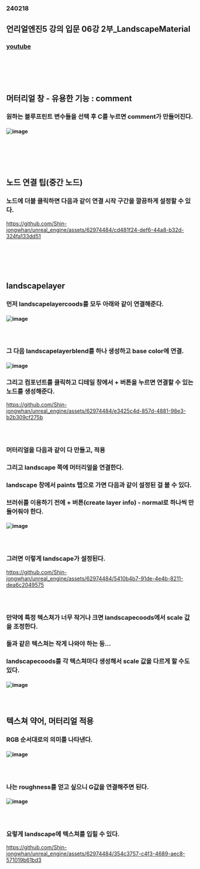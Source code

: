 ### 240218
## 언리얼엔진5 강의 입문 06강 2부_LandscapeMaterial
### [youtube](https://www.youtube.com/watch?v=k_sM7SuyR1U&list=PLxN-zf3BqZZl5dtnX0bgqYf8LDM3rn-Hs&index=8)
### <br/><br/><br/>

## 머터리얼 창 - 유용한 기능 : comment
### 원하는 블루프린트 변수들을 선택 후 C를 누르면 comment가 만들어진다.
#### ![image](https://github.com/Shin-jongwhan/unreal_engine/assets/62974484/60b60b49-1be6-4951-a4b4-b18d40913766)
### <br/><br/><br/>

## 노드 연결 팁(중간 노드)
### 노드에 더블 클릭하면 다음과 같이 연결 시작 구간을 깔끔하게 설정할 수 있다.

https://github.com/Shin-jongwhan/unreal_engine/assets/62974484/cd481f24-def6-44a8-b32d-324fa133dd51
### <br/><br/><br/>

## landscapelayer
### 먼저 landscapelayercoods를 모두 아래와 같이 연결해준다.
#### ![image](https://github.com/Shin-jongwhan/unreal_engine/assets/62974484/e97af55b-267f-47bd-91f0-bdd505eb6de2)
### <br/>

### 그 다음 landscapelayerblend를 하나 생성하고 base color에 연결.
#### ![image](https://github.com/Shin-jongwhan/unreal_engine/assets/62974484/e9fa8044-6143-4907-900e-a6430cc21764)
### 그리고 컴포넌트를 클릭하고 디테일 창에서 + 버튼을 누르면 연결할 수 있는 노드를 생성해준다.

https://github.com/Shin-jongwhan/unreal_engine/assets/62974484/e3425c4d-857d-4881-98e3-b2b309cf275b
### <br/>

### 머터리얼을 다음과 같이 다 만들고, 적용
### 그리고 landscape 쪽에 머터리얼을 연결한다.
### landscape 창에서 paints 탭으로 가면 다음과 같이 설정된 걸 볼 수 있다.
### 브러쉬를 이용하기 전에 + 버튼(create layer info) - normal로 하나씩 만들어줘야 한다. 
#### ![image](https://github.com/Shin-jongwhan/unreal_engine/assets/62974484/2aedf738-8ac4-48e6-b222-c1ba8575bc87)
### <br/>

### 그러면 이렇게 landscape가 설정된다.

https://github.com/Shin-jongwhan/unreal_engine/assets/62974484/5410b4b7-91de-4e4b-8211-dea6c2049575
### <br/>

### 만약에 특정 텍스쳐가 너무 작거나 크면 landscapecoods에서 scale 값을 조정한다.
### 돌과 같은 텍스쳐는 작게 나와야 하는 등...
### landscapecoods를 각 텍스쳐마다 생성해서 scale 값을 다르게 할 수도 있다.
#### ![image](https://github.com/Shin-jongwhan/unreal_engine/assets/62974484/ed0bcfd2-efda-4eec-ad43-624d3f128e3a)
### <br/>

## 텍스쳐 약어, 머터리얼 적용
### RGB 순서대로의 의미를 나타낸다.
#### ![image](https://github.com/Shin-jongwhan/unreal_engine/assets/62974484/c76513c6-2f66-4f0a-8c64-5143f5e761d8)
### <br/>

### 나는 roughness를 얻고 싶으니 G값을 연결해주면 된다.
#### ![image](https://github.com/Shin-jongwhan/unreal_engine/assets/62974484/8bff7495-781e-4bf4-94cb-5ccc08aedea3)
### <br/>

### 요렇게 landscape에 텍스쳐를 입힐 수 있다.

https://github.com/Shin-jongwhan/unreal_engine/assets/62974484/354c3757-c4f3-4689-aec8-571019b61bd3
### <br/>



